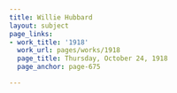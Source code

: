 ```yaml
---
title: Willie Hubbard
layout: subject
page_links:
- work_title: '1918'
  work_url: pages/works/1918
  page_title: Thursday, October 24, 1918
  page_anchor: page-675

---
```

